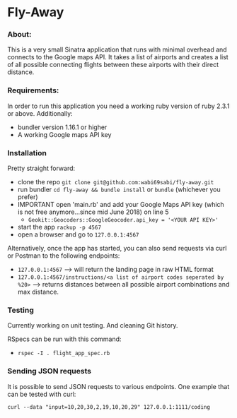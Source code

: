 # Fly-Away

### About:

This is a very small Sinatra application that runs with minimal overhead and connects to the Google maps API. It takes a list of airports and creates a list of all possible connecting flights between these airports with their direct distance.

### Requirements:

In order to run this application you need a working ruby version of ruby 2.3.1 or above. Additionally:
- bundler version 1.16.1 or higher
- A working Google maps API key

### Installation

Pretty straight forward:

- clone the repo ``` git clone git@github.com:wabi69sabi/fly-away.git ```
- run bundler ``` cd fly-away && bundle install ``` or ``` bundle ``` (whichever you prefer)
- IMPORTANT open 'main.rb' and add your Google Maps API key (which is not free anymore...since mid June 2018) on line 5
  * ``` Geokit::Geocoders::GoogleGeocoder.api_key = '<YOUR API KEY>' ```
- start the app ``` rackup -p 4567 ```
- open a browser and go to ``` 127.0.0.1:4567 ```

Alternatively, once the app has started, you can also send requests via curl or Postman to the following endpoints:

- ``` 127.0.0.1:4567 ``` --> will return the landing page in raw HTML format
- ``` 127.0.0.1:4567/instructions/<a list of airport codes seperated by %20> ``` --> returns distances between all possible airport combinations and max distance.

### Testing

Currently working on unit testing. And cleaning Git history.

RSpecs can be run with this command:

- ``` rspec -I . flight_app_spec.rb ```

### Sending JSON requests

It is possible to send JSON requests to various endpoints. One example that can be tested with curl:

``` curl --data "input=10,20,30,2,19,10,20,29" 127.0.0.1:1111/coding ```
